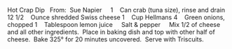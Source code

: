 Hot Crap Dip
 
From:  Sue Napier
 
 
1    Can crab (tuna size), rinse and drain
12 1/2    Ounce shredded Swiss cheese
1    Cup Hellmans
4    Green onions, chopped
1    Tablespoon lemon juice
    Salt & pepper
 
 
Mix 1/2 of cheese and all other ingredients.  Place in baking dish and top with other half of cheese.  Bake 325° for 20 minutes uncovered.  Serve with Triscuits.
